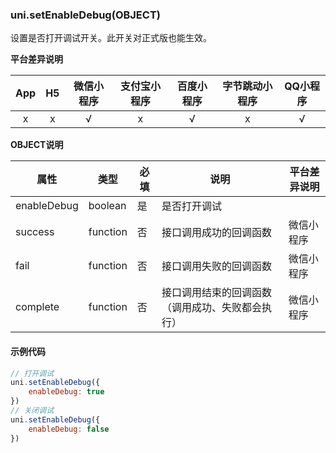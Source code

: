 ### uni.setEnableDebug(OBJECT)

设置是否打开调试开关。此开关对正式版也能生效。

**平台差异说明**

|App|H5|微信小程序|支付宝小程序|百度小程序|字节跳动小程序|QQ小程序|
|:-:|:-:|:-:|:-:|:-:|:-:|:-:|
|x|x|√|x|√|x|√|

**OBJECT说明**

| 属性 | 类型 | 必填 | 说明 |平台差异说明|
| --- | --- | --- | --- | --- |
| enableDebug | boolean| 是 | 是否打开调试 ||
| success | function| 否 | 接口调用成功的回调函数 |微信小程序|
| fail | function| 否 | 接口调用失败的回调函数 |微信小程序|
| complete | function| 否 | 接口调用结束的回调函数（调用成功、失败都会执行） |微信小程序|

#### 示例代码
```js
// 打开调试
uni.setEnableDebug({
    enableDebug: true
})
// 关闭调试
uni.setEnableDebug({
    enableDebug: false
})
```
